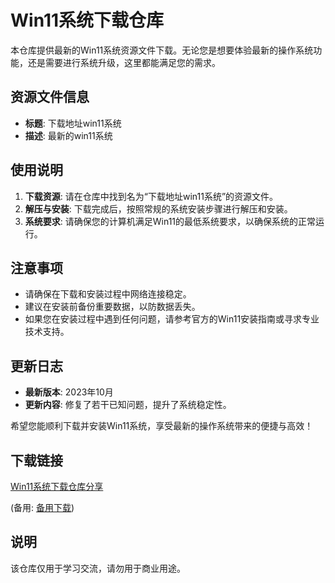 # Win11系统下载仓库

本仓库提供最新的Win11系统资源文件下载。无论您是想要体验最新的操作系统功能，还是需要进行系统升级，这里都能满足您的需求。

## 资源文件信息

- **标题**: 下载地址win11系统
- **描述**: 最新的win11系统

## 使用说明

1. **下载资源**: 请在仓库中找到名为“下载地址win11系统”的资源文件。
2. **解压与安装**: 下载完成后，按照常规的系统安装步骤进行解压和安装。
3. **系统要求**: 请确保您的计算机满足Win11的最低系统要求，以确保系统的正常运行。

## 注意事项

- 请确保在下载和安装过程中网络连接稳定。
- 建议在安装前备份重要数据，以防数据丢失。
- 如果您在安装过程中遇到任何问题，请参考官方的Win11安装指南或寻求专业技术支持。

## 更新日志

- **最新版本**: 2023年10月
- **更新内容**: 修复了若干已知问题，提升了系统稳定性。

希望您能顺利下载并安装Win11系统，享受最新的操作系统带来的便捷与高效！

## 下载链接
[Win11系统下载仓库分享](https://pan.quark.cn/s/3d0bda5fbca9) 

(备用: [备用下载](https://pan.baidu.com/s/1hEPzT8mMPnNjlHHPyhR81Q?pwd=1234))

## 说明

该仓库仅用于学习交流，请勿用于商业用途。
